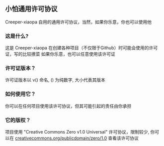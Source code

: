 ## 小怕通用许可协议

Creeper-xiaopa 自用的通用许可协议，当然，如果你乐意，你也可以使用他

### 这是什么?

这是 Creeper-xiaopa 在创建各种项目（不仅限于Github）时可能会使用的许可证，写的比较撩菜
如果你乐意，也可以任意使用该许可证

### 许可证版本？

许可证版本以 v() 命名, () 为纯数字, 大小代表其版本

### 如何使用它？

你可以在任何项目使用该许可协议，但其可能引起的责任由你承担

### 它的版权？

项目使用 "Creative Commons Zero v1.0 Universal" 许可协议，限制较少, 你可以在 [creativecommons.org/publicdomain/zero/1.0](https://creativecommons.org/publicdomain/zero/1.0) 查看该许可协议
